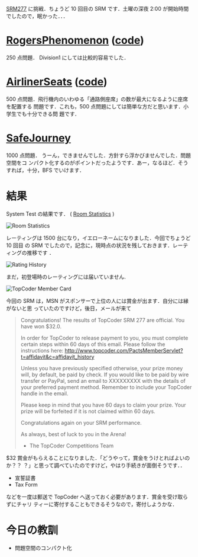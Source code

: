 <!--
date: 2005-12-27
slug: srm277
title: SRM277 - 初賞金げっと
-->

[SRM277](http://www.topcoder.com/stat?c=round_overview&rd=8074) に挑戦．ちょうど
10 回目の SRM です．土曜の深夜 2:00 が開始時間でしたので，眠かった．．．

# [RogersPhenomenon](http://www.topcoder.com/stat?c=problem_statement&pm=5870&rd=8074) ([code](http://www.topcoder.com/stat?c=problem_solution&rm=247060&rd=8074&pm=5870&cr=15632820))

250 点問題． Division1 にしては比較的容易でした．

# [AirlinerSeats](http://www.topcoder.com/stat?c=problem_statement&pm=4828&rd=8074) ([code](http://www.topcoder.com/stat?c=problem_solution&rm=247060&rd=8074&pm=4828&cr=15632820))

500 点問題．飛行機内のいわゆる「通路側座席」の数が最大になるように座席を配置する
問題です．これも，500 点問題にしては簡単な方だと思います．小学生でも十分できる問
題です．

# [SafeJourney](http://www.topcoder.com/stat?c=problem_statement&pm=5918&rd=8074)

1000 点問題． うーん，できませんでした．方針すら浮かびませんでした．問題空間をコ
ンパクト化するのがポイントだったようです．あー，なるほど．そうすれば，十分，BFS
でいけます．

# 結果

System Test の結果です． (
[Room Statistics](http://www.topcoder.com/stat?c=coder_room_stats&cr=15632820&rd=8074&rm=247060)
)

![Room Statistics](http://static.flickr.com/9/74680058_35c3a95993_o.png)

レーティングは 1500 台になり，イエローネームになりました．今回でちょうど 10 回目
の SRM でしたので，記念に，現時点の状況を残しておきます．レーティングの推移です
．

![Rating History](http://static.flickr.com/43/74718339_0b2f240a32_o.png)

まだ，初登場時のレーティングには届いていません.

![TopCoder Member Card](http://static.flickr.com/37/74728743_48def73748_o.png)

今回の SRM は，MSN がスポンサーで上位の人には賞金が出ます．自分には縁がないと思
っていたのですけど，後日，メールが来て

> Congratulations! The results of TopCoder SRM 277 are official. You have won
> \$32.0.
>
> In order for TopCoder to release payment to you, you must complete certain
> steps within 60 days of this email. Please follow the instructions here:
> <http://www.topcoder.com/PactsMemberServlet?t=affidavit&c=affidavit_history>
>
> Unless you have previously specified otherwise, your prize money will, by
> default, be paid by check. If you would like to be paid by wire transfer or
> PayPal, send an email to XXXXXXXXX with the details of your preferred payment
> method. Remember to include your TopCoder handle in the email.
>
> Please keep in mind that you have 60 days to claim your prize. Your prize will
> be forfeited if it is not claimed within 60 days.
>
> Congratulations again on your SRM performance.
>
> As always, best of luck to you in the Arena!
>
> - The TopCoder Competitions Team

\$32 賞金がもらえることになりました．「どうやって，賞金をうけとればよいのか？？
？」と思って調べていたのですけど，やはり手続きが面倒そうです．．

- 宣誓証書
- Tax Form

などを一度は郵送で TopCoder へ送っておく必要があります．賞金を受け取らずにチャリ
ティーに寄付することもできるそうなので，寄付しようかな．

# 今日の教訓

- 問題空間のコンパクト化
